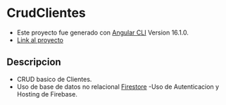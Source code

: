 # CrudClientes

- Este proyecto fue generado con [Angular CLI](https://github.com/angular/angular-cli) Version 16.1.0.
- [Link al proyecto](https://github.com/angular/angular-cli)

## Descripcion
- CRUD basico de Clientes.
- Uso de base de datos no relacional [Firestore](https://crud-clientes-d0d60.web.app/login)
-Uso de Autenticacion y Hosting de Firebase.
